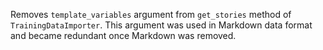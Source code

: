 Removes `template_variables` argument from `get_stories` method of `TrainingDataImporter`.
This argument was used in Markdown data format and became redundant once Markdown was removed.